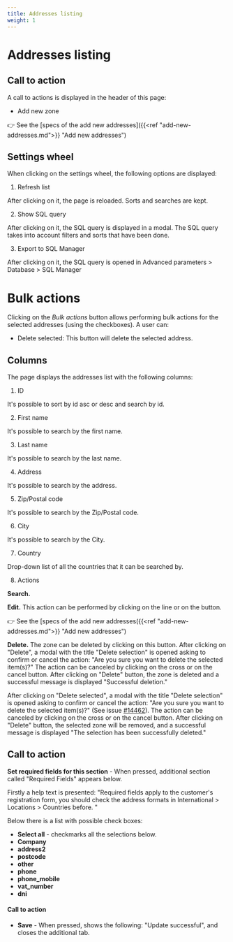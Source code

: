 ```yaml
---
title: Addresses listing
weight: 1
---
```


# Addresses listing

## Call to action

A call to actions is displayed in the header of this page:

 - Add new zone

👉  See the [specs of the add new addresses]({{<ref "add-new-addresses.md">}} "Add new addresses") 

## Settings wheel

When clicking on the settings wheel, the following options are displayed:

1. Refresh list

After clicking on it, the page is reloaded. Sorts and searches are kept.

2. Show SQL query

After clicking on it, the SQL query is displayed in a modal. The SQL query takes into account filters and sorts that have been done.

3. Export to SQL Manager

After clicking on it, the SQL query is opened in Advanced parameters > Database > SQL Manager

# Bulk actions

Clicking on the _Bulk actions_ button allows performing bulk actions for the selected addresses (using the checkboxes). A user can:

- Delete selected: This button will delete the selected address. 

## Columns

The page displays the addresses list with the following columns:

1. ID

It's possible to sort by id asc or desc and search by id.

2. First name

It's possible to search by the first name.

3. Last name

It's possible to search by the last name.

4. Address

It's possible to search by the address.

5. Zip/Postal code

It's possible to search by the Zip/Postal code.

6. City

It's possible to search by the City.

7. Country

Drop-down list of all the countries that it can be searched by.

8. Actions

**Search.**

**Edit.** This action can be performed by clicking on the line or on the button. 

👉 See the [specs of the add new addresses({{<ref "add-new-addresses.md">}} "Add new addresses") 

**Delete.** The zone can be deleted by clicking on this button. After clicking on "Delete", a modal with the title "Delete selection" is opened asking to confirm or cancel the action: "Are you sure you want to delete the selected item(s)?"
The action can be canceled by clicking on the cross or on the cancel button.
After clicking on "Delete" button, the zone is deleted and a successful message is displayed "Successful deletion."

After clicking on "Delete selected", a modal with the title "Delete selection" is opened asking to confirm or cancel the action: "Are you sure you want to delete the selected item(s)?" (See issue [#14462](https://github.com/PrestaShop/PrestaShop/issues/14462)). The action can be canceled by clicking on the cross or on the cancel button.
After clicking on "Delete" button, the selected zone will be removed, and a successful message is displayed "The selection has been successfully deleted."

## Call to action

**Set required fields for this section** - When pressed, additional section called "Required Fields" appears below.

Firstly a help text is presented: "Required fields apply to the customer's registration form, you should check the address formats in International > Locations > Countries before. "

Below there is a list with possible check boxes:

 - **Select all** - checkmarks all the selections below.
 - **Company**
 - **address2**
 - **postcode**
 - **other**
 - **phone**
 - **phone_mobile**
 - **vat_number**
 - **dni**

#### Call to action

 - **Save** - When pressed, shows the following: "Update successful", and closes the additional tab.

